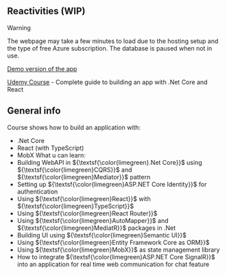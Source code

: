 ##  Reactivities (WIP)

> [!WARNING]
> The webpage may take a few minutes to load due to the hosting setup and the type of free Azure subscription. The database is paused when not in use.

[Demo version of the app](https://natamora-reactivities.azurewebsites.net/)


[Udemy Course](https://www.udemy.com/course/complete-guide-to-building-an-app-with-net-core-and-react/) - Complete guide to building an app with .Net Core and React

## General info
Course shows how to build an application with:
* .Net Core
* React (with TypeScript)
* MobX
What u can learn:
* Building WebAPI in ${\textsf{\color{limegreen}.Net Core}}$ using ${\textsf{\color{limegreen}CQRS}}$ and ${\textsf{\color{limegreen}Mediator}}$ pattern
* Setting up ${\textsf{\color{limegreen}ASP.NET Core Identity}}$ for authentication
* Using ${\textsf{\color{limegreen}React}}$ with ${\textsf{\color{limegreen}TypeScript}}$
* Using ${\textsf{\color{limegreen}React Router}}$
* Using ${\textsf{\color{limegreen}AutoMapper}}$ and ${\textsf{\color{limegreen}MediatR}}$ packages in .Net
* Building UI using ${\textsf{\color{limegreen}Semantic UI}}$
* Using ${\textsf{\color{limegreen}Entity Framework Core as ORM}}$ 
* Using ${\textsf{\color{limegreen}MobX}}$ as state management library
* How to integrate ${\textsf{\color{limegreen}ASP.NET Core SignalR}}$ into an application for real time web communication for chat feature
